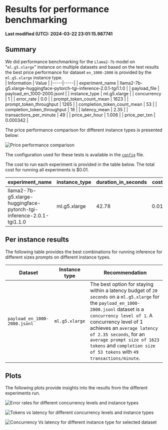 
# Results for performance benchmarking

**Last modified (UTC): 2024-03-22 23:01:15.987741**

## Summary

We did performance benchmarking for the `Llama2-7b` model on "`ml.g5.xlarge`" instance on multiple datasets and based on the test results the best price performance for dataset `en_1000-2000` is provided by the `ml.g5.xlarge` instance type.  
| Information | Value |
|-----|-----|
| experiment_name | llama2-7b-g5.xlarge-huggingface-pytorch-tgi-inference-2.0.1-tgi1.1.0 |
| payload_file | payload_en_1000-2000.jsonl |
| instance_type | ml.g5.xlarge |
| concurrency | 1 |
| error_rate | 0.0 |
| prompt_token_count_mean | 1623 |
| prompt_token_throughput | 1265 |
| completion_token_count_mean | 53 |
| completion_token_throughput | 18 |
| latency_mean | 2.35 |
| transactions_per_minute | 49 |
| price_per_hour | 1.006 |
| price_per_txn | 0.000342 |


The price performance comparison for different instance types is presented below:

![Price performance comparison](business_summary.png)

The configuration used for these tests is available in the [`config`](config-llama2-7b-g5-quick.yml) file.

The cost to run each experiment is provided in the table below. The total cost for running all experiments is $0.01.

| experiment_name | instance_type | duration_in_seconds | cost |
|-----|-----|-----|-----|
| llama2-7b-g5.xlarge-huggingface-pytorch-tgi-inference-2.0.1-tgi1.1.0 | ml.g5.xlarge | 42.78 | 0.01 |




## Per instance results

The following table provides the best combinations for running inference for different sizes prompts on different instance types.

|Dataset   | Instance type   | Recommendation   |
|---|---|---|
|`payload_en_1000-2000.jsonl`|`ml.g5.xlarge`|The best option for staying within a latency budget of `20 seconds` on a `ml.g5.xlarge` for the `payload_en_1000-2000.jsonl` dataset is a `concurrency level of 1`. A concurrency level of 1 achieves an `average latency of 2.35 seconds`, for an `average prompt size of 1623 tokens` and `completion size of 53 tokens` with `49 transactions/minute`.|

## Plots

The following plots provide insights into the results from the different experiments run.

![Error rates for different concurrency levels and instance types](error_rates.png)

![Tokens vs latency for different concurrency levels and instance types](tokens_vs_latency.png)

![Concurrency Vs latency for different instance type for selected dataset](concurrency_vs_inference_latency.png)

